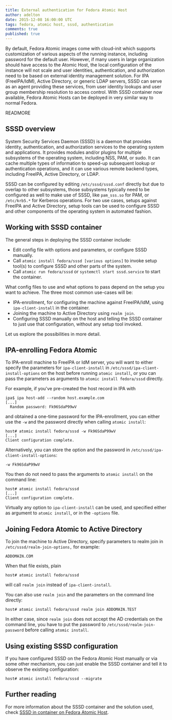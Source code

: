 ```yaml
---
title: External authentication for Fedora Atomic Host
author: adelton
date: 2015-12-08 16:00:00 UTC
tags: fedora, atomic host, sssd, authentication
comments: true
published: true
---
```


By default, Fedora Atomic images come with cloud-init which supports customization of various aspects of the running instance, including password for the default user. However, if many users in large organization should have access to the Atomic Host, the local configuration of the instance will not scale and user identities, authentication, and authorization need to be based on external identity management solution. For IPA (FreeIPA/IdM), Active Directory, or generic LDAP servers, SSSD can serve as an agent providing these services, from user identity lookups and user group membership resolution to access control. With SSSD container now available, Fedora Atomic Hosts can be deployed in very similar way to normal Fedora.

READMORE

## SSSD overview

System Security Services Daemon (SSSD) is a daemon that provides identity, authentication, and authorization services to the operating system and applications. It provides modules and/or plugins for multiple subsystems of the operating system, including NSS, PAM, or sudo. It can cache multiple types of information to speed-up subsequent lookup or authentication operations, and it can use various remote backend types, including FreeIPA, Active Directory, or LDAP.

SSSD can be configured by editing `/etc/sssd/sssd.conf` directly but due to overlap to other subsystems, those subsystems typically need to be configured as well to make use of SSSD, like `pam_sss.so` for PAM, or `/etc/krb5.*` for Kerberos operations. For two use cases, setups against FreeIPA and Active Directory, setup tools can be used to configure SSSD and other components of the operating system in automated fashion.

## Working with SSSD container

The general steps in deploying the SSSD container include:

* Edit config file with options and parameters, or configure SSSD manually.
* Call `atomic install fedora/sssd [various options]` to invoke setup tool(s) to configure SSSD and other parts of the system.
* Call `atomic run fedora/sssd` or `systemctl start sssd.service` to start the container.

What config files to use and what options to pass depend on the setup you want to achieve. The three most common use-cases will be:

* IPA-enrollment, for configuring the machine against FreeIPA/IdM, using `ipa-client-install` in the container.
* Joining the machine to Active Directory using `realm join`.
* Configuring SSSD manually on the host and telling the SSSD container to just use that configuration, without any setup tool invoked. 

Let us explore the possibilities in more detail.

## IPA-enrolling Fedora Atomic

To IPA-enroll machine to FreeIPA or IdM server, you will want to either specify the parameters for `ipa-client-install` in `/etc/sssd/ipa-client-install-options` on the host before running `atomic install`, or you can pass the parameters as arguments to `atomic install fedora/sssd` directly.

For example, if you've pre-created the host record in IPA with

    ipa$ ipa host-add --random host.example.com
    [...]
      Random password: Fk96SdaP99wV

and obtained a one-time password for the IPA-enrollment, you can either use the `-w` and the password directly when calling `atomic install`:

    host# atomic install fedora/sssd -w Fk96SdaP99wV
    [...]
    Client configuration complete.

Alternatively, you can store the option and the password in `/etc/sssd/ipa-client-install-options`:

    -w Fk96SdaP99wV

You then do not need to pass the arguments to `atomic install` on the command line:

    host# atomic install fedora/sssd
    [...]
    Client configuration complete.

Virtually any option to `ipa-client-install` can be used, and specified either as argument to `atomic install`, or in the `-options` file.

## Joining Fedora Atomic to Active Directory

To join the machine to Active Directory, specify parameters to realm join in `/etc/sssd/realm-join-options,` for example:

    ADDOMAIN.COM

When that file exists, plain

    host# atomic install fedora/sssd

will call `realm join` instead of `ipa-client-install`.

You can also use `realm join` and the parameters on the command line directly:

    host# atomic install fedora/sssd realm join ADDOMAIN.TEST

In either case, since `realm join` does not accept the AD credentials on the command line, you have to put the password to `/etc/sssd/realm-join-password` before calling `atomic install`.

## Using existing SSSD configuration

If you have configured SSSD on the Fedora Atomic Host manually or via some other mechanism, you can just enable the SSSD container and tell it to observe the existing configuration:

    host# atomic install fedora/sssd --migrate

## Further reading

For more information about the SSSD container and the solution used, check [SSSD in container on Fedora Atomic Host](http://www.adelton.com/docs/docker/fedora-atomic-sssd-container).
